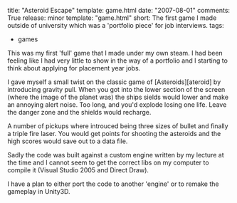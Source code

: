 title: "Asteroid Escape"
template: game.html
date: "2007-08-01"
comments: True
release: minor
template: "game.html"
short: The first game I made outside of university which was a 'portfolio piece' for job interviews.
tags:
- games

This was my first 'full' game that I made under my own steam. I had been feeling like I had very little to show in the way of a portfolio and I starting to think about applying for placement year jobs.

I gave myself a small twist on the classic game of [Asteroids][ateroid] by introducing gravity pull. When you got into the lower section of the screen (where the image of the planet was) the ships sields would lower and make an annoying alert noise. Too long, and you'd explode losing one life. Leave the danger zone and the shields would recharge.

A number of pickups where introuced being three sizes of bullet and finally a triple fire laser. You would get points for shooting the asteroids and the high scores would save out to a data file.

Sadly the code was built against a custom engine written by my lecture at the time and I cannot seem to get the correct libs on my computer to compile it (Visual Studio 2005 and Direct Draw).

I have a plan to either port the code to another 'engine' or to remake the gameplay in Unity3D.
